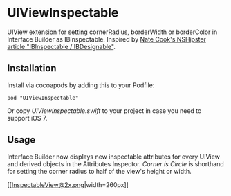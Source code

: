 UIViewInspectable
=========
UIView extension for setting cornerRadius, borderWidth or borderColor in Interface Builder as IBInspectable. Inspired by [Nate Cook's NSHipster article "IBInspectable / IBDesignable"](http://nshipster.com/ibinspectable-ibdesignable/).


## Installation
Install via cocoapods by adding this to your Podfile:

	pod "UIViewInspectable"
	
Or copy _UIViewInspectable.swift_ to your project in case you need to support iOS 7.

## Usage

Interface Builder now displays new inspectable attributes for every UIView and derived objects in the Attributes Inspector. _Corner is Circle_ is shorthand for setting the corner radius to half of the view's height or width.

[[InspectableView@2x.png|width=260px]]